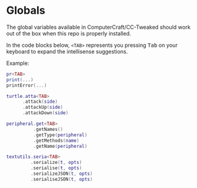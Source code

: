 # Globals

The global variables available in ComputerCraft/CC-Tweaked should work out
of the box when this repo is properly installed.

In the code blocks below, `<TAB>` represents you pressing <kbd>Tab</kbd> on your
keyboard to expand the intellisense suggestions.

Example:

```lua
pr<TAB>
print(...)
printError(...)
```

```lua
turtle.atta<TAB>
      .attack(side)
      .attackUp(side)
      .attackDown(side)
```

```lua
peripheral.get<TAB>
          .getNames()
          .getType(peripheral)
          .getMethods(name)
          .getName(peripheral)
```

```lua
textutils.seria<TAB>
         .serialize(t, opts)
         .serialise(t, opts)
         .serializeJSON(t, opts)
         .serialiseJSON(t, opts)
```
